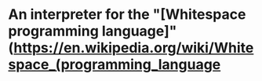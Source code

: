 # An interpreter for the "[Whitespace programming language]"(https://en.wikipedia.org/wiki/Whitespace_(programming_language
